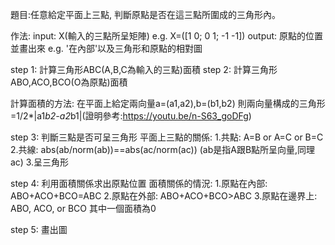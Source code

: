 題目:任意給定平面上三點, 判斷原點是否在這三點所圍成的三角形內。

作法:
input: X(輸入的三點所呈矩陣) e.g. X=([1 0; 0 1; -1 -1])
output: 原點的位置並畫出來 e.g. '在內部'以及三角形和原點的相對圖

step 1: 計算三角形ABC(A,B,C為輸入的三點)面積
step 2: 計算三角形ABO,ACO,BCO(O為原點)面積

計算面積的方法:
在平面上給定兩向量a=(a1,a2),b=(b1,b2)
則兩向量構成的三角形=1/2*|a1*b2-a2*b1|(證明參考:https://youtu.be/n-S63_goDFg)

step 3: 判斷三點是否可呈三角形
平面上三點的關係:
1.共點: A=B or A=C or B=C
2.共線: abs(ab/norm(ab))==abs(ac/norm(ac)) (ab是指A跟B點所呈向量,同理ac)
3.呈三角形

step 4: 利用面積關係求出原點位置
面積關係的情況:
1.原點在內部: ABO+ACO+BCO=ABC
2.原點在外部: ABO+ACO+BCO>ABC
3.原點在邊界上: ABO, ACO, or BCO 其中一個面積為0

step 5: 畫出圖
